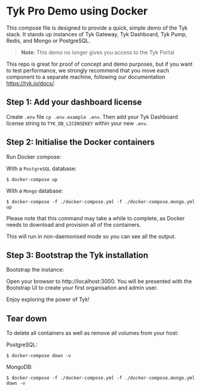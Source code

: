 # Tyk Pro Demo using Docker

This compose file is designed to provide a quick, simple demo of the Tyk stack. It stands up instances of Tyk Gateway, Tyk Dashboard, Tyk Pump, Redis, and Mongo or PostgreSQL.

> **Note**: This demo no longer gives you access to the Tyk Portal

This repo is great for proof of concept and demo purposes, but if you want to test performance, we strongly recommend that you move each component to a separate machine, following our documentation https://tyk.io/docs/.

## Step 1: Add your dashboard license

Create `.env` file `cp .env.example .env`. Then add your Tyk Dashboard license string to `TYK_DB_LICENSEKEY` within your new `.env`.

## Step 2: Initialise the Docker containers

Run Docker compose:

With a `PostgreSQL` database:
```
$ docker-compose up
```

With a `Mongo` database:
```
$ docker-compose -f ./docker-compose.yml -f ./docker-compose.mongo.yml up
```

Please note that this command may take a while to complete, as Docker needs to download and provision all of the containers.

This will run in non-daemonised mode so you can see all the output. 

## Step 3: Bootstrap the Tyk installation

Bootstrap the instance:

Open your browser to http://localhost:3000.  You will be presented with the Bootstrap UI to create your first organisation and admin user.

Enjoy exploring the power of Tyk!

## Tear down

To delete all containers as well as remove all volumes from your host:

PostgreSQL:
```
$ docker-compose down -v
```

MongoDB:
```
$ docker-compose -f ./docker-compose.yml -f ./docker-compose.mongo.yml down -v
```
